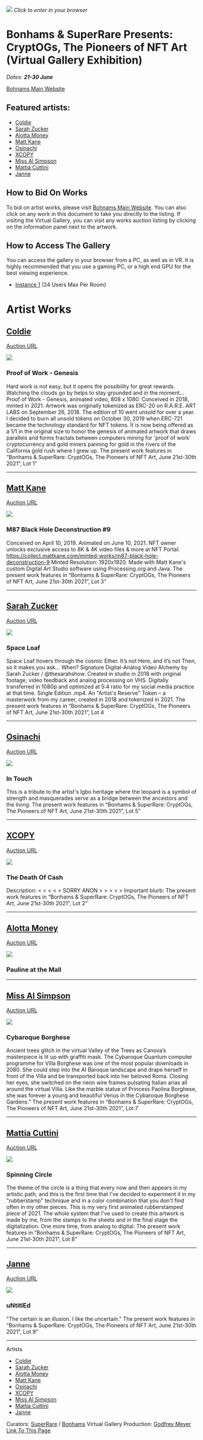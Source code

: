 [![](https://i.imgur.com/WBEHkWt.png)](https://hubs.mozilla.com/pwhF9Gv/bonhams-superrare-cryptogs)
*Click to enter in your browser*

# Bonhams & SuperRare Presents: CryptOGs, The Pioneers of NFT Art (Virtual Gallery Exhibition)

*Dates: **21-30 June***

[Bohnams Main Website](https://bonhams.com/auctions/27285/)

Featured artists:
---
* [Coldie](https://twitter.com/coldie)
* [Sarah Zucker](https://twitter.com/thesarahshow)
* [Alotta Money](https://twitter.com/money_alotta)
* [Matt Kane](https://twitter.com/MattKaneArtist)
* [Osinachi](https://twitter.com/osinachiart)
* [XCOPY](https://twitter.com/xcopyart)
* [Miss Al Simpson](https://twitter.com/missalsimpson)
* [Mattia Cuttini](https://twitter.com/MattiaC)
* [Janne](https://twitter.com/janne_limited)

## How to Bid On Works

To bid on artist works, please visit [Bohnams Main Website](https://bonhams.com/auctions/27285/). You can also click on any work in this document to take you directly to the listing. If visiting the Virtual Gallery, you can visit any works auction listing by clicking on the information panel next to the artwork.

## How to Access The Gallery

You can access the gallery in your browser from a PC, as well as in VR. It is highly recommended that you use a gaming PC, or a high end GPU for the best viewing experience.

* [Instance 1](https://hubs.mozilla.com/pwhF9Gv/bonhams-superrare-cryptogs) (24 Users Max Per Room)




# Artist Works

## [Coldie](https://twitter.com/Coldie)
[Auction URL](https://www.bonhams.com/auctions/27285/preview_lot/5468416/?category=list&length=12&page=1)

![](https://i.imgur.com/IqdOQJJ.png)


### Proof of Work - Genesis
Hard work is not easy, but it opens the possibility for great rewards. Watching the clouds go by helps to stay grounded and in the moment... Proof of Work - Genesis, animated video, 808 x 1080. Conceived in 2018, minted in 2021. Artwork was originally tokenized as ERC-20 on R.A.R.E. ART LABS on September 26, 2018. The edition of 10 went unsold for over a year. I decided to burn all unsold tokens on October 30, 2019 when ERC-721 became the technology standard for NFT tokens. It is now being offered as a 1/1 in the original size to honor the genesis of animated artwork that draws parallels and forms fractals between computers mining for 'proof of work' cryptocurrency and gold miners panning for gold in the rivers of the California gold rush where I grew up. The present work features in “Bonhams & SuperRare: CryptOGs, The Pioneers of NFT Art, June 21st-30th 2021”, Lot 1”



___


## [Matt Kane](https://twitter.com/mattkaneartist)
[Auction URL](https://www.bonhams.com/auctions/27285/preview_lot/5469599/?category=list&length=12&page=1)

![](https://i.imgur.com/7fxRbYq.png)


### M87 Black Hole Deconstruction #9

Conceived on April 10, 2019. Animated on June 10, 2021. NFT owner unlocks exclusive access to 8K & 4K video files & more at NFT Portal: https://collect.mattkane.com/minted-works/m87-black-hole-deconstruction-9 Minted Resolution: 1920x1920. Made with Matt Kane's custom Digital Art Studio software using Processing.org and Java. The present work features in “Bonhams & SuperRare: CryptOGs, The Pioneers of NFT Art, June 21st-30th 2021”, Lot 3”


---


## [Sarah Zucker](https://twitter.com/thesarahshow)
[Auction URL](https://www.bonhams.com/auctions/27285/preview_lot/5469600/?category=list&length=12&page=1)

![](https://i.imgur.com/h1H38Rp.png)

### Space Loaf

Space Loaf hovers through the cosmic Ether. It’s not Here, and it’s not Then, so it makes you ask… When? Signature Digital-Analog Video Alchemy by Sarah Zucker / @thesarahshow. Created in studio in 2018 with original footage, video feedback and analog processing on VHS. Digitally transferred in 1080p and optimized at 5:4 ratio for my social media practice at that time. Single Edition .mp4. An "Artist's Reserve" Token – a masterwork from my career, created in 2018 and tokenized in 2021. The present work features in “Bonhams & SuperRare: CryptOGs, The Pioneers of NFT Art, June 21st-30th 2021”, Lot 4


---

## [Osinachi](https://twitter.com/osinachiart)
[Auction URL](https://www.bonhams.com/auctions/27285/preview_lot/5469601/?category=list&length=12&page=1)

![](https://i.imgur.com/5SRYqUJ.png)

### In Touch
This is a tribute to the artist's Igbo heritage where the leopard is a symbol of strength and masquerades serve as a bridge between the ancestors and the living. The present work features in “Bonhams & SuperRare: CryptOGs, The Pioneers of NFT Art, June 21st-30th 2021”, Lot 5”


---
## [XCOPY](https://twitter.com/XCOPYART)

[Auction URL](https://www.bonhams.com/auctions/27285/preview_lot/5469598/?category=list&length=12&page=1)

![](https://i.imgur.com/VruaFVr.png)


### The Death Of Cash
Description: < < < < < SORRY ANON > > > > > Important blurb: The present work features in “Bonhams & SuperRare: CryptOGs, The Pioneers of NFT Art, June 21st-30th 2021”, Lot 2”


---
## [Alotta Money](https://twitter.com/money_alotta)

[Auction URL](https://www.bonhams.com/auctions/27285/preview_lot/5469597/?category=list&length=12&page=1)

![](https://i.imgur.com/Nvf32qT.png)

### Pauline at the Mall


---
## [Miss Al Simpson](https://twitter.com/missalsimpson)

[Auction URL](https://www.bonhams.com/auctions/27285/preview_lot/5469602/?category=list&length=12&page=1)

![](https://i.imgur.com/7RhqZ6n.png)

### Cybaroque Borghese
Ancient trees glitch in the virtual Valley of the Trees as Canova’s masterpiece is lit up with graffiti mask. The Cybaroque Quantum computer programme for Villa Borghese was one of the most popular downloads in 2080. She could step into the AI Baroque landscape and drape herself in front of the Villa and be transported back into her beloved Roma. Closing her eyes, she switched on the neon wire frames pulsating Italian arias all around the virtual Villa. Like the marble statue of Princess Paolina Borghese, she was forever a young and beautiful Venus in the Cybaroque Borghese Gardens." The present work features in “Bonhams & SuperRare: CryptOGs, The Pioneers of NFT Art, June 21st-30th 2021”, Lot 7


---
## [Mattia Cuttini](https://twitter.com/MattiaC)

[Auction URL](https://www.bonhams.com/auctions/27285/preview_lot/5469603/?category=list&length=12&page=1)

![](https://i.imgur.com/lmiGMi6.png)

### Spinning Circle
The theme of the circle is a thing that every now and then appears in my artistic path, and this is the first time that I've decided to experiment it in my "rubberstamp" technique and in a color combination that you don't find often in my other pieces. This is my very first animated rubberstamped piece of 2021. The whole system that I've used to create this artwork is made by me, from the stamps to the sheets and in the final stage the digitalization. One more time, from analog to digital. The present work features in “Bonhams & SuperRare: CryptOGs, The Pioneers of NFT Art, June 21st-30th 2021”, Lot 8”


---
## [Janne](https://twitter.com/janne_limited)

[Auction URL](https://www.bonhams.com/auctions/27285/preview_lot/5469604/?category=list&length=12&page=1)

![](https://i.imgur.com/T3Dw6ae.png)

### uNtitlEd

"The certain is an illusion. I like the uncertain." The present work features in “Bonhams & SuperRare: CryptOGs, The Pioneers of NFT Art, June 21st-30th 2021”, Lot 9”

---

Artists
* [Coldie](https://twitter.com/coldie)
* [Sarah Zucker](https://twitter.com/thesarahshow)
* [Alotta Money](https://twitter.com/money_alotta)
* [Matt Kane](https://twitter.com/MattKaneArtist)
* [Osinachi](https://twitter.com/osinachiart)
* [XCOPY](https://twitter.com/xcopyart)
* [Miss Al Simpson](https://twitter.com/missalsimpson)
* [Mattia Cuttini](https://twitter.com/MattiaC)
* [Janne](https://twitter.com/janne_limited)

Curators: [SuperRare](https://twitter.com/superrare) / [Bonhams](https://twitter.com/bonhams1793)
Virtual Gallery Production: [Godfrey Meyer](https://twitter.com/godfreymeyer)
[Link To This Page](https://gm3.github.io/Bonhams-SuperRare-CryptOGs/)
